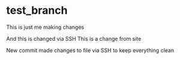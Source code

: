 # test_branch

This is just me making changes

And this is changed via SSH
This is a change from site

New commit made changes to file via SSH to keep everything clean
